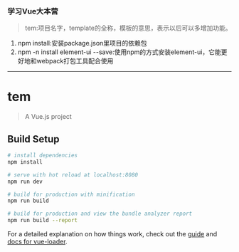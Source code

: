 ### 学习Vue大本营
> tem:项目名字，template的全称，模板的意思，表示以后可以多增加功能。
1. npm install:安装package.json里项目的依赖包
2. npm -n install element-ui --save:使用npm的方式安装element-ui，它能更好地和webpack打包工具配合使用








---
# tem

> A Vue.js project

## Build Setup

``` bash
# install dependencies
npm install

# serve with hot reload at localhost:8080
npm run dev

# build for production with minification
npm run build

# build for production and view the bundle analyzer report
npm run build --report
```

For a detailed explanation on how things work, check out the [guide](http://vuejs-templates.github.io/webpack/) and [docs for vue-loader](http://vuejs.github.io/vue-loader).
